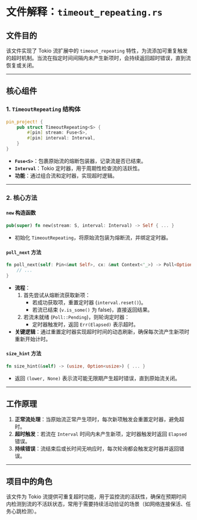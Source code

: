 # 文件解释：`timeout_repeating.rs`

## 文件目的
该文件实现了 Tokio 流扩展中的 `timeout_repeating` 特性，为流添加可重复触发的超时机制。当流在指定时间间隔内未产生新项时，会持续返回超时错误，直到流恢复或关闭。

---

## 核心组件

### 1. `TimeoutRepeating` 结构体
```rust
pin_project! {
    pub struct TimeoutRepeating<S> {
        #[pin] stream: Fuse<S>,
        #[pin] interval: Interval,
    }
}
```
- **`Fuse<S>`**：包裹原始流的熔断包装器，记录流是否已结束。
- **`Interval`**：Tokio 定时器，用于周期性检查流的活跃性。
- **功能**：通过组合流和定时器，实现超时逻辑。

---

### 2. 核心方法

#### `new` 构造函数
```rust
pub(super) fn new(stream: S, interval: Interval) -> Self { ... }
```
- 初始化 `TimeoutRepeating`，将原始流包装为熔断流，并绑定定时器。

#### `poll_next` 方法
```rust
fn poll_next(self: Pin<&mut Self>, cx: &mut Context<'_>) -> Poll<Option<Result<S::Item, Elapsed>>> {
    // ...
}
```
- **流程**：
  1. 首先尝试从熔断流获取新项：
     - 若成功获取项，重置定时器 (`interval.reset()`)。
     - 若流已结束 (`v.is_some()` 为 false)，直接返回结果。
  2. 若流未就绪 (`Poll::Pending`)，则轮询定时器：
     - 定时器触发时，返回 `Err(Elapsed)` 表示超时。
- **关键逻辑**：通过重置定时器实现超时时间的动态刷新，确保每次流产生新项时重新开始计时。

#### `size_hint` 方法
```rust
fn size_hint(&self) -> (usize, Option<usize>) { ... }
```
- 返回 `(lower, None)` 表示流可能无限期产生超时错误，直到原始流关闭。

---

## 工作原理
1. **正常流处理**：当原始流正常产生项时，每次新项触发会重置定时器，避免超时。
2. **超时触发**：若流在 `Interval` 时间内未产生新项，定时器触发时返回 `Elapsed` 错误。
3. **持续错误**：流结束后或长时间无响应时，每次轮询都会触发定时器并返回错误。

---

## 项目中的角色
该文件为 Tokio 流提供可重复超时功能，用于监控流的活跃性，确保在预期时间内检测到流的不活跃状态，常用于需要持续活动验证的场景（如网络连接保活、任务心跳检测）。  